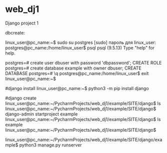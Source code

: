 # web_dj1
Django project 1

dbcreate:

linux_user@pc_name:~$ sudo su postgres
[sudo] пароль для linux_user: 
postgres@pc_name:/home/linux_user$ psql
psql (9.5.13)
Type "help" for help.

postgres=# create user dbuser with password 'dbpassword';
CREATE ROLE
postgres=# create database example with owner dbuser;
CREATE DATABASE
postgres=# \q
postgres@pc_name:/home/linux_user$ exit
linux_user@pc_name:~$

#django install
linux_user@pc_name:~$ python3 -m pip install django


#django create
linux_user@pc_name:~/PycharmProjects/web_dj1/example/SITE/django$ ls
linux_user@pc_name:~/PycharmProjects/web_dj1/example/SITE/django$ django-admin startproject example
linux_user@pc_name:~/PycharmProjects/web_dj1/example/SITE/django$ ls
example
linux_user@pc_name:~/PycharmProjects/web_dj1/example/SITE/django$ 


linux_user@pc_name:~/PycharmProjects/web_dj1/example/SITE/django/example$ python3 manage.py runserver
